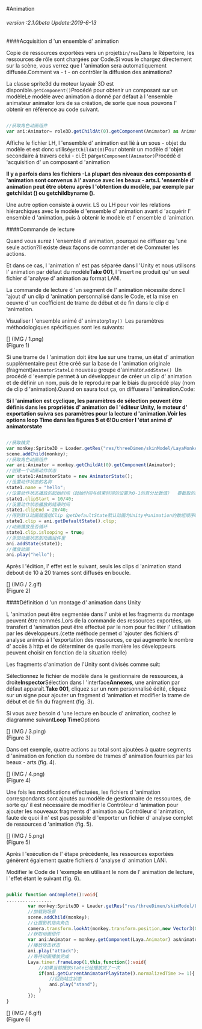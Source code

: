 #Animation

###### *version :2.1.0beta   Update:2019-6-13*

####Acquisition d 'un ensemble d' animation

Copie de ressources exportées vers un projet`bin/res`Dans le Répertoire, les ressources de rôle sont chargées par Code.Si vous le chargez directement sur la scène, vous verrez que l 'animation sera automatiquement diffusée.Comment va - t - on contrôler la diffusion des animations?

La classe sprite3d du moteur layaair 3D est disponible.`getComponent()`Procédé pour obtenir un composant sur un modèleLe modèle avec animation a donné par défaut à l 'ensemble animateur animator lors de sa création, de sorte que nous pouvons l' obtenir en référence au code suivant.


```typescript

//获取角色动画组件
var ani:Animator= role3D.getChildAt(0).getComponent(Animator) as Animator;
```


Affiche le fichier LH, l 'ensemble d' animation est lié à un sous - objet du modèle et est donc utilisé`getChildAt(0)`Pour obtenir un modèle d 'objet secondaire à travers celui - ci.Et par`getComponent(Animator)`Procédé d 'acquisition d' un composant d 'animation

**Il y a parfois dans les fichiers -La plupart des niveaux des composants d 'animation sont convenus à l' avance avec les beaux - arts.L 'ensemble d' animation peut être obtenu après l 'obtention du modèle, par exemple par getchildat () ou getchildbyname ().**

Une autre option consiste à ouvrir. LS ou LH pour voir les relations hiérarchiques avec le modèle d 'ensemble d' animation avant d 'acquérir l' ensemble d 'animation, puis à obtenir le modèle et l' ensemble d 'animation.

####Commande de lecture

Quand vous aurez l 'ensemble d' animation, pourquoi ne diffuser qu 'une seule action?Il existe deux façons de commander et de Commuter les actions.

Et dans ce cas, l 'animation n' est pas séparée dans l 'Unity et nous utilisons l' animation par défaut du modèle**Take 001**, l 'insert ne produit qu' un seul fichier d 'analyse d' animation au format LANI.

La commande de lecture d 'un segment de l' animation nécessite donc l 'ajout d' un clip d 'animation personnalisé dans le Code, et la mise en oeuvre d' un coefficient de trame de début et de fin dans le clip d 'animation.

Visualiser l 'ensemble animé d' animator`play() `Les paramètres méthodologiques spécifiques sont les suivants:

[] (IMG / 1.png) <br > (Figure 1)

Si une trame de l 'animation doit être lue sur une trame, un état d' animation supplémentaire peut être créé sur la base de l 'animation originale (fragment)`AnimatorState`Le nouveau groupe d'animator.`addState() `Un procédé d 'exemple permet à un développeur de créer un clip d' animation et de définir un nom, puis de le reproduire par le biais du procédé play (nom de clip d 'animation).Quand on saura tout ça, on diffusera l 'animation.Code:

**Si l 'animation est cyclique, les paramètres de sélection peuvent être définis dans les propriétés d' animation de l 'éditeur Unity, le moteur d' exportation suivra ses paramètres pour la lecture d 'animation.Voir les options loop Time dans les figures 5 et 6!Ou créer l 'état animé d' animatorstate**


```typescript

//获取精灵
var monkey:Sprite3D = Loader.getRes("res/threeDimen/skinModel/LayaMonkey/LayaMonkey.lh");
scene.addChild(monkey);
//获取角色动画组件
var ani:Animator = monkey.getChildAt(0).getComponent(Animator);
//创建一个动画动作状态
var state1:AnimatorState = new AnimatorState();
//设置动作状态的名称
state1.name = "hello";
//设置动作状态播放的起始时间（起始时间与结束时间的设置为0-1的百分比数值）  要截取的时间点 / 动画的总时长
state1.clipStart = 10/40;
//设置动作状态播放的结束时间
state1.clipEnd = 20/40;
//得到默认动画赋值给Clip（getDefaultState默认动画为Unity中animation的数组顺序0下标的动画）
state1.clip = ani.getDefaultState().clip;
//动画播放是否循环
state1.clip.islooping = true;
//添加动画状态到动画组件里
ani.addState(state1);
//播放动画
ani.play("hello");
```


Après l 'édition, l' effet est le suivant, seuls les clips d 'animation stand debout de 10 à 20 trames sont diffusés en boucle.

[] (IMG / 2.gif) <br > (Figure 2)

####Définition d 'un montage d' animation dans Unity

L 'animation peut être segmentée dans l' unité et les fragments du montage peuvent être nommés.Lors de la commande des ressources exportées, un transfert d 'animation peut être effectué par le nom pour faciliter l' utilisation par les développeurs.(cette méthode permet d 'ajouter des fichiers d' analyse animés à l 'exportation des ressources, ce qui augmente le nombre d' accès à http et de déterminer de quelle manière les développeurs peuvent choisir en fonction de la situation réelle)

Les fragments d'animation de l'Unity sont divisés comme suit:

Sélectionnez le fichier de modèle dans le gestionnaire de ressources, à droite**Inspector**Sélection dans l 'interface**Annexes**, une animation par défaut apparaît.**Take 001**, cliquez sur un nom personnalisé édité, cliquez sur un signe pour ajouter un fragment d 'animation et modifier la trame de début et de fin du fragment (fig. 3).

Si vous avez besoin d 'une lecture en boucle d' animation, cochez le diagramme suivant**Loop Time**Options

[] (IMG / 3.ping) <br > (Figure 3)

Dans cet exemple, quatre actions au total sont ajoutées à quatre segments d 'animation en fonction du nombre de trames d' animation fournies par les beaux - arts (fig. 4).

[] (IMG / 4.png) <br > (Figure 4)

Une fois les modifications effectuées, les fichiers d 'animation correspondants sont ajoutés au modèle de gestionnaire de ressources, de sorte qu' il est nécessaire de modifier le Contrôleur d 'animation pour ajouter les nouveaux fragments d' animation au Contrôleur d 'animation, faute de quoi il n' est pas possible d 'exporter un fichier d' analyse complet de ressources d 'animation (fig. 5).

[] (IMG / 5.png) <br > (Figure 5)

Après l 'exécution de l' étape précédente, les ressources exportées génèrent également quatre fichiers d 'analyse d' animation LANI.

Modifier le Code de l 'exemple en utilisant le nom de l' animation de lecture, l 'effet étant le suivant (fig. 6).


```typescript

public function onComplete():void{
.................     
		var monkey:Sprite3D = Loader.getRes("res/threeDimen/skinModel/LayaMonkey/LayaMonkey.lh");
        //加载到场景
       	scene.addChild(monkey);
        //让摄影机指向角色
        camera.transform.lookAt(monkey.transform.position,new Vector3(0,1,0));
    	//获取动画组件
    	var ani:Animator = monkey.getComponent(Laya.Animator) asAnimator;
		//播放攻击状态
        ani.play("attack");
		//等待动画播放完成
        Laya.timer.frameLoop(1,this,function():void{
            //如果当前播放state已经播放完了一次
            if(ani.getCurrentAnimatorPlayState().normalizedTime >= 1){
                //回到站立状态
                ani.play("stand");
            } 
        });
}

```


[] (IMG / 6.gif) <br > (Figure 6)
